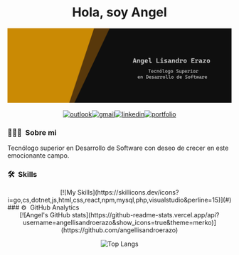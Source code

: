 <h1 align="center">Hola, soy Angel</h1>

![Banner](bitmap.png)

<div align="center">
  
[![outlook](https://img.shields.io/badge/Microsoft_Outlook-0078D4?style=for-the-badge&logo=microsoft-outlook&logoColor=white)](mailto:xzlisandro@outlook.com)[![gmail](https://img.shields.io/badge/Gmail-D14836?style=for-the-badge&logo=gmail&logoColor=white)](mailto:angel.lisandro.erazo@gmail.com)[![linkedin](https://img.shields.io/badge/LinkedIn-0077B5?style=for-the-badge&logo=linkedin&logoColor=white)](https://www.linkedin.com/in/angel-lisandro-erazo/)[![portfolio](https://img.shields.io/badge/Portfolio-255E63?style=for-the-badge&logo=About.me&logoColor=white)](http://portafolio-angel.somee.com/)

</div>

### 👨🏻‍💻 &nbsp;Sobre mi

Tecnólogo superior en Desarrollo de Software con deseo de crecer en este emocionante campo.

### 🛠 &nbsp;Skills
<div align="center">
[![My Skills](https://skillicons.dev/icons?i=go,cs,dotnet,js,html,css,react,npm,mysql,php,visualstudio&perline=15)](#)
</div>
### ⚙️ &nbsp;GitHub Analytics
<div align="center">
[![Angel's GitHub stats](https://github-readme-stats.vercel.app/api?username=angellisandroerazo&show_icons=true&theme=merko)](https://github.com/angellisandroerazo)

![Top Langs](https://github-readme-stats.vercel.app/api/top-langs/?username=angellisandroerazo&hide_progress=true&theme=merko)
</div>
